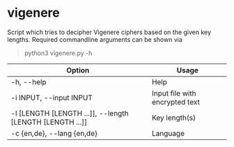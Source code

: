 # vigenere
Script which tries to decipher Vigenere ciphers based on the given key lengths. Required commandline arguments can be shown via
> python3 vigenere.py -h

| Option                                                   | Usage                          |
|----------------------------------------------------------|--------------------------------|
| -h, --help                                               | Help                           |
| -i INPUT, --input INPUT                                  | Input file with encrypted text |
| -l [LENGTH [LENGTH ...]], --length [LENGTH [LENGTH ...]] | Key length(s)                  |
| -c {en,de}, --lang {en,de}                               | Language                       |
